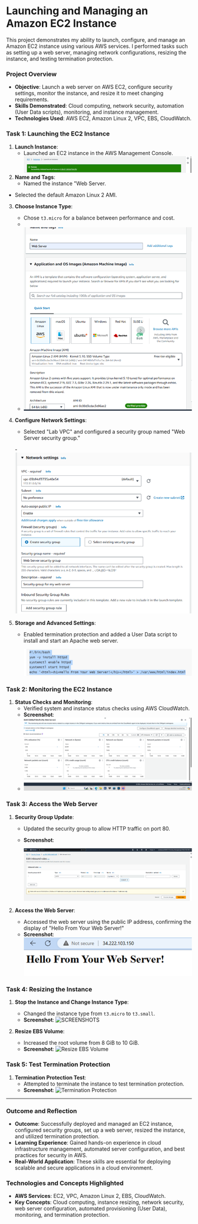 # Launching and Managing an Amazon EC2 Instance

This project demonstrates my ability to launch, configure, and manage an Amazon EC2 instance using various AWS services. I performed tasks such as setting up a web server, managing network configurations, resizing the instance, and testing termination protection.

### **Project Overview**
- **Objective**: Launch a web server on AWS EC2, configure security settings, monitor the instance, and resize it to meet changing requirements.
- **Skills Demonstrated**: Cloud computing, network security, automation (User Data scripts), monitoring, and instance management.
- **Technologies Used**: AWS EC2, Amazon Linux 2, VPC, EBS, CloudWatch.


### **Task 1: Launching the EC2 Instance**

1. **Launch Instance**:
   - Launched an EC2 instance in the AWS Management Console.
 ![screenshots](screenshots/instance-launched.png)
2. **Name and Tags**:
   - Named the instance "Web Server.
 - Selected the default Amazon Linux 2 AMI.

3. **Choose Instance Type**:
   - Chose `t3.micro` for a balance between performance and cost.
   - 
   - ![screenshots](screenshots/ec2-web-server.png)

4. **Configure Network Settings**:
   - Selected "Lab VPC" and configured a security group named "Web Server security group."
  
   -![screenshots](screenshots/networksettings.png)
   
     
5. **Storage and Advanced Settings**:
   - Enabled termination protection and added a User Data script to install and start an Apache web server.

     ![screenshots](screenshots/user-data.png)

### **Task 2: Monitoring the EC2 Instance**

1. **Status Checks and Monitoring**:
   - Verified system and instance status checks using AWS CloudWatch.
   - **Screenshot**:
   - 
     ![screenshots](screenshots/cloudwt.png)

### **Task 3: Access the Web Server**

1. **Security Group Update**:
   - Updated the security group to allow HTTP traffic on port 80.
   - **Screenshot**:
     
     ![screenshots](screenshots/security-group-rules.png)

2. **Access the Web Server**:
   - Accessed the web server using the public IP address, confirming the display of "Hello From Your Web Server!"
   - **Screenshot**:
     ![Web Server Access](screenshots/web-server-accessible.png)

### **Task 4: Resizing the Instance**

1. **Stop the Instance and Change Instance Type**:
   - Changed the instance type from `t3.micro` to `t3.small`.
   - **Screenshot**:
     ![SCREENSHOTS](screenshots/rsizing-instance.png)

2. **Resize EBS Volume**:
   - Increased the root volume from 8 GiB to 10 GiB.
   - **Screenshot**:
     ![Resize EBS Volume](screenshots/resize-ebs-volume.png)

### **Task 5: Test Termination Protection**

1. **Termination Protection Test**:
   - Attempted to terminate the instance to test termination protection.
   - **Screenshot**:
     ![Termination Protection](screenshots/termination-protection.png)

---

### **Outcome and Reflection**

- **Outcome**: Successfully deployed and managed an EC2 instance, configured security groups, set up a web server, resized the instance, and utilized termination protection.
- **Learning Experience**: Gained hands-on experience in cloud infrastructure management, automated server configuration, and best practices for security in AWS.
- **Real-World Application**: These skills are essential for deploying scalable and secure applications in a cloud environment.


### **Technologies and Concepts Highlighted**

- **AWS Services**: EC2, VPC, Amazon Linux 2, EBS, CloudWatch.
- **Key Concepts**: Cloud computing, instance resizing, network security, web server configuration, automated provisioning (User Data), monitoring, and termination protection.

